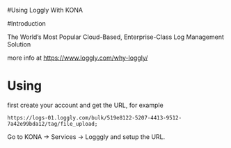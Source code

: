 #Using Loggly With KONA

#Introduction

The World’s Most Popular Cloud-Based, Enterprise-Class Log Management Solution

more info at https://www.loggly.com/why-loggly/

# Using

first create your account and get the URL, for example

```
https://logs-01.loggly.com/bulk/519e8122-5207-4413-9512-7a42e99bda12/tag/file_upload;
```

Go to KONA -> Services -> Logggly and setup the URL.

